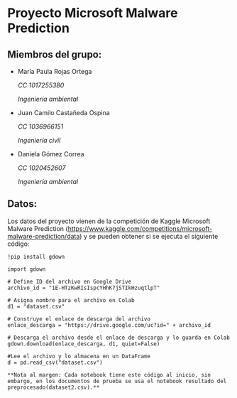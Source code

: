 # **Proyecto Microsoft Malware Prediction**


## **Miembros del grupo:**
- María Paula Rojas Ortega
  
  *CC 1017255380*
  
  *Ingeniería ambiental*
- Juan Camilo Castañeda Ospina 
  
  *CC 1036966151*
  
  *Ingeniería civil*
- Daniela Gómez Correa
  
  *CC 1020452607*
  
  *Ingeniería ambiental*

## **Datos:**
Los datos del proyecto vienen de la competición de Kaggle Microsoft Malware Prediction (https://www.kaggle.com/competitions/microsoft-malware-prediction/data) y se pueden obtener si se ejecuta el siguiente código:

    !pip install gdown

    import gdown

    # Define ID del archivo en Google Drive
    archivo_id = "1E-HTzKwRIsIspcYHhK7jSTIkHzuqtlpT"

    # Asigna nombre para el archivo en Colab
    d1 = "dataset.csv"

    # Construye el enlace de descarga del archivo
    enlace_descarga = "https://drive.google.com/uc?id=" + archivo_id

    # Descarga el archivo desde el enlace de descarga y lo guarda en Colab
    gdown.download(enlace_descarga, d1, quiet=False)
    
    #Lee el archivo y lo almacena en un DataFrame
    d = pd.read_csv("dataset.csv") 
    
    **Nota al margen: Cada notebook tiene este código al inicio, sin embargo, en los documentos de prueba se usa el notebook resultado del preprocesado(dataset2.csv).**
